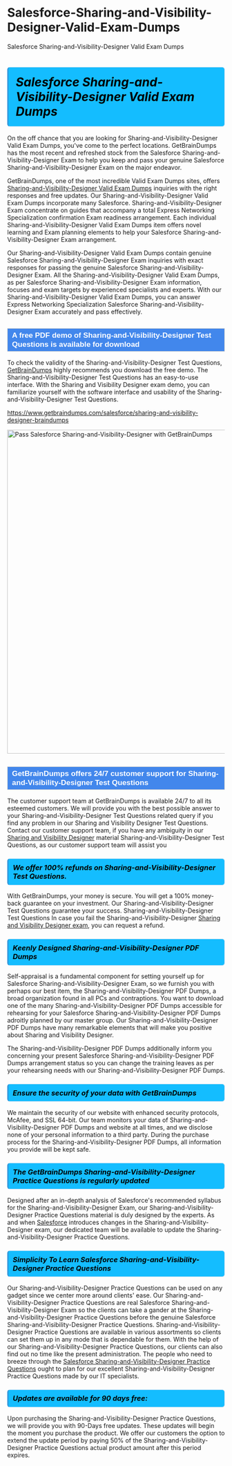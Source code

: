 # Salesforce-Sharing-and-Visibility-Designer-Valid-Exam-Dumps
Salesforce Sharing-and-Visibility-Designer Valid Exam Dumps
<h1><strong><span style="display: block; color: #000000; background: #14BDFF; border: 0.5px solid #AED6F1; border-left: 3px solid #3498DB; padding: .6em; border-radius: 6px;">                     <em>Salesforce Sharing-and-Visibility-Designer <span class="exam_variation">Valid Exam Dumps</span> </em>                </span></strong>            </h1>                        <p>On the off chance that you are looking for Sharing-and-Visibility-Designer <span class="exam_variation">Valid Exam Dumps</span>, you've come to the perfect locations.             GetBrainDumps has the most recent and refreshed stock from the Salesforce Sharing-and-Visibility-Designer Exam to help you keep and pass your genuine Salesforce Sharing-and-Visibility-Designer Exam on the major endeavor.</p>                        <p>GetBrainDumps, one of the most incredible <span class="exam_variation">Valid Exam Dumps</span> sites, offers <a href="https://www.getbraindumps.com/salesforce/sharing-and-visibility-designer-braindumps">Sharing-and-Visibility-Designer <span class="exam_variation">Valid Exam Dumps</span></a> inquiries with the right responses and free updates. Our Sharing-and-Visibility-Designer <span class="exam_variation">Valid Exam Dumps</span> incorporate             many Salesforce. Sharing-and-Visibility-Designer Exam concentrate on guides that accompany a total Express Networking Specialization confirmation Exam readiness arrangement. Each individual             Sharing-and-Visibility-Designer <span class="exam_variation">Valid Exam Dumps</span> item offers novel learning and Exam planning elements to help your Salesforce Sharing-and-Visibility-Designer Exam arrangement.</p>                        <p>Our Sharing-and-Visibility-Designer <span class="exam_variation">Valid Exam Dumps</span> contain genuine Salesforce Sharing-and-Visibility-Designer Exam inquiries with exact responses for passing the genuine Salesforce Sharing-and-Visibility-Designer Exam. All the Sharing-and-Visibility-Designer <span class="exam_variation">Valid Exam Dumps</span>,             as per Salesforce Sharing-and-Visibility-Designer Exam information, focuses and exam targets by experienced specialists and experts. With our Sharing-and-Visibility-Designer <span class="exam_variation">Valid Exam Dumps</span>, you can answer             Express Networking Specialization Salesforce Sharing-and-Visibility-Designer Exam accurately and pass effectively.</p>                        <h2 style="background: #4287ec; border: 1px solid #cccccc; padding: 5px 10px;">                <span style="color: #ffffff;">                    <span style="font-size: 11pt;">                        <span style="line-height: normal;">                            <span style="font-family: Calibri,sans-serif;">                                <strong>                                    <span style="font-size: 13.0pt;">A free PDF demo of Sharing-and-Visibility-Designer <span class="exam_variation2">Test Questions</span> is available for download</span>                                </strong>                            </span>                        </span>                    </span>                </span>            </h2>                        <p>To check the validity of the Sharing-and-Visibility-Designer <span class="exam_variation2">Test Questions</span>, <a href="https://www.getbraindumps.com/">GetBrainDumps</a> highly recommends you download the free demo. The Sharing-and-Visibility-Designer <span class="exam_variation2">Test Questions</span> has an easy-to-use interface.             With the Sharing and Visibility Designer exam demo, you can familiarize yourself with the software interface and usability of the Sharing-and-Visibility-Designer <span class="exam_variation2">Test Questions</span>.</p>                        <p><a href="https://www.getbraindumps.com/salesforce/sharing-and-visibility-designer-braindumps">https://www.getbraindumps.com/salesforce/sharing-and-visibility-designer-braindumps</a></p>                        <p><a href="https://www.getbraindumps.com/"><img src="https://www.getbraindumps.com/images/get-updated-exam-questions-with-discount-getbraindumps.jpg" class="postImage" alt="Pass Salesforce Sharing-and-Visibility-Designer with GetBrainDumps" width="750"></a></p>                            <h2 style="background: #4287ec; border: 1px solid #cccccc; padding: 5px 10px;">                <span style="color: #ffffff;">                    <span style="font-size: 11pt;">                        <span style="line-height: normal;">                            <span style="font-family: Calibri,sans-serif;">                                <strong>                                    <span style="font-size: 13.0pt;">GetBrainDumps offers 24/7 customer support for Sharing-and-Visibility-Designer <span class="exam_variation2">Test Questions</span> </span>                                </strong>                            </span>                        </span>                    </span>                </span>            </h2>                        <p>The customer support team at GetBrainDumps is available 24/7 to all its esteemed customers. We will provide you with the best possible answer to your Sharing-and-Visibility-Designer <span class="exam_variation2">Test Questions</span>            related query if you find any problem in our Sharing and Visibility Designer <span class="exam_variation2">Test Questions</span>. Contact our customer support team, if you have any ambiguity in             our <a href="https://www.getbraindumps.com/salesforce/sharing-and-visibility-designer-braindumps.html">Sharing and Visibility Designer</a> material Sharing-and-Visibility-Designer <span class="exam_variation2">Test Questions</span>, as our customer support team will assist you</p>                        <h3>                <strong>                    <span style="display: block; color: #000000; background: #14BDFF; border: 0.5px solid #AED6F1; border-left: 3px solid #3498DB; padding: .6em; border-radius: 6px;">                        <em>We offer 100% refunds on Sharing-and-Visibility-Designer <span class="exam_variation2">Test Questions</span>.</em>                    </span>                </strong>            </h3>                        <p>With GetBrainDumps, your money is secure. You will get a 100% money-back guarantee on your investment. Our Sharing-and-Visibility-Designer <span class="exam_variation2">Test Questions</span> guarantee your success.             Sharing-and-Visibility-Designer <span class="exam_variation2">Test Questions</span> In case you fail the Sharing-and-Visibility-Designer <a href="https://www.getbraindumps.com/salesforce/sharing-and-visibility-designer-braindumps">Sharing and Visibility Designer exam</a>, you can request a refund.</p>                        <h3>                <strong>                    <span style="display: block; color: #000000; background: #14BDFF; border: 0.5px solid #AED6F1; border-left: 3px solid #3498DB; padding: .6em; border-radius: 6px;">                        <em>Keenly Designed Sharing-and-Visibility-Designer <span class="exam_variation3">PDF Dumps</span></em>                    </span>                </strong>            </h3>                        <p>Self-appraisal is a fundamental component for setting yourself up for Salesforce Sharing-and-Visibility-Designer Exam, so we furnish you with perhaps our best item, the Sharing-and-Visibility-Designer <span class="exam_variation3">PDF Dumps</span>,             a broad organization found in all PCs and contraptions. You want to download one of the many Sharing-and-Visibility-Designer <span class="exam_variation3">PDF Dumps</span> accessible for rehearsing for your             Salesforce Sharing-and-Visibility-Designer <span class="exam_variation3">PDF Dumps</span> adroitly planned by our master group. Our Sharing-and-Visibility-Designer <span class="exam_variation3">PDF Dumps</span> have many remarkable elements that will make you             positive about Sharing and Visibility Designer.</p>                        <p>The Sharing-and-Visibility-Designer <span class="exam_variation3">PDF Dumps</span> additionally inform you concerning your present Salesforce Sharing-and-Visibility-Designer <span class="exam_variation3">PDF Dumps</span> arrangement status so you can change the training             leaves as per your rehearsing needs with our Sharing-and-Visibility-Designer <span class="exam_variation3">PDF Dumps</span>.</p>                        <h3>                <strong>                    <span style="display: block; color: #000000; background: #14BDFF; border: 0.5px solid #AED6F1; border-left: 3px solid #3498DB; padding: .6em; border-radius: 6px;">                        <em>Ensure the security of your data with GetBrainDumps </em>                    </span>                </strong>            </h3>                        <p>We maintain the security of our website with enhanced security protocols, McAfee, and SSL 64-bit. Our team monitors your data of Sharing-and-Visibility-Designer <span class="exam_variation3">PDF Dumps</span> and website at all times,             and we disclose none of your personal information to a third party. During the purchase process for the Sharing-and-Visibility-Designer <span class="exam_variation3">PDF Dumps</span>, all information you provide will be kept safe.</p>                        <h3>                <strong>                    <span style="display: block; color: #000000; background: #14BDFF; border: 0.5px solid #AED6F1; border-left: 3px solid #3498DB; padding: .6em; border-radius: 6px;">                        <em>The GetBrainDumps Sharing-and-Visibility-Designer <span class="exam_variation4">Practice Questions</span> is regularly updated </em>                    </span>                </strong>            </h3>                        <p>Designed after an in-depth analysis of Salesforce's recommended syllabus for the Sharing-and-Visibility-Designer Exam, our Sharing-and-Visibility-Designer <span class="exam_variation4">Practice Questions</span> material is duly designed by the experts.             As and when <a href="https://www.getbraindumps.com/salesforce-braindumps.html">Salesforce</a> introduces changes in the Sharing-and-Visibility-Designer exam, our dedicated team will be available to update the Sharing-and-Visibility-Designer <span class="exam_variation4">Practice Questions</span>.</p>                        <h3>                <strong>                    <span style="display: block; color: #000000; background: #14BDFF; border: 0.5px solid #AED6F1; border-left: 3px solid #3498DB; padding: .6em; border-radius: 6px;">                        <em>Simplicity To Learn Salesforce Sharing-and-Visibility-Designer <span class="exam_variation4">Practice Questions</span></em>                    </span>                </strong>            </h3>                        <p>Our Sharing-and-Visibility-Designer <span class="exam_variation4">Practice Questions</span> can be used on any gadget since we center more around clients' ease. Our Sharing-and-Visibility-Designer <span class="exam_variation4">Practice Questions</span> are real Salesforce Sharing-and-Visibility-Designer Exam             so the clients can take a gander at the Sharing-and-Visibility-Designer <span class="exam_variation4">Practice Questions</span> before the genuine Salesforce Sharing-and-Visibility-Designer <span class="exam_variation4">Practice Questions</span>. Sharing-and-Visibility-Designer <span class="exam_variation4">Practice Questions</span> are available in various assortments             so clients can set them up in any mode that is dependable for them. With the help of our Sharing-and-Visibility-Designer <span class="exam_variation4">Practice Questions</span>, our clients can also find out no time like the present administration.             The people who need to breeze through the <a href="https://www.getbraindumps.com/salesforce/sharing-and-visibility-designer-braindumps">Salesforce Sharing-and-Visibility-Designer <span class="exam_variation4">Practice Questions</span></a> ought to plan for our excellent Sharing-and-Visibility-Designer <span class="exam_variation4">Practice Questions</span> made by our IT specialists.</p>                        <h3>                <strong>                    <span style="display: block; color: #000000; background: #14BDFF; border: 0.5px solid #AED6F1; border-left: 3px solid #3498DB; padding: .6em; border-radius: 6px;">                        <em>Updates are available for 90 days free:</em>                    </span>                </strong>            </h3>                        <p>Upon purchasing the Sharing-and-Visibility-Designer <span class="exam_variation4">Practice Questions</span>, we will provide you with 90-Days free updates. These updates will begin the moment you purchase the product.             We offer our customers the option to extend the update period by paying 50% of the Sharing-and-Visibility-Designer <span class="exam_variation4">Practice Questions</span> actual product amount after this period expires.</p>                    
